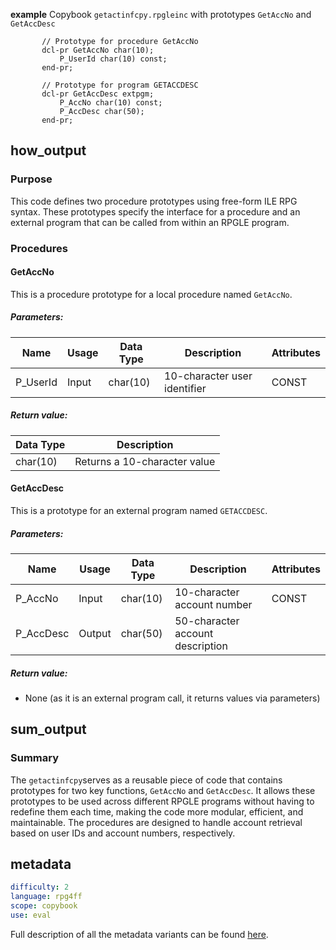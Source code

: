 **example** Copybook `getactinfcpy.rpgleinc` with prototypes `GetAccNo` and `GetAccDesc`

```rpgle
       // Prototype for procedure GetAccNo
       dcl-pr GetAccNo char(10);
           P_UserId char(10) const;   
       end-pr;

       // Prototype for program GETACCDESC
       dcl-pr GetAccDesc extpgm;
           P_AccNo char(10) const;
           P_AccDesc char(50); 
       end-pr;
```

## how_output

### Purpose
This code defines two procedure prototypes using free-form ILE RPG syntax. These prototypes specify the interface for a procedure and an external program that can be called from within an RPGLE program.

### Procedures

#### GetAccNo
This is a procedure prototype for a local procedure named `GetAccNo`.

##### Parameters:

| Name     | Usage | Data Type | Description                    | Attributes |
|----------|-------|-----------|--------------------------------|------------|
| P_UserId | Input | char(10)  | 10-character user identifier   | CONST      |

##### Return value:

| Data Type | Description                  |
|-----------|------------------------------|
| char(10)  | Returns a 10-character value |

#### GetAccDesc
This is a prototype for an external program named `GETACCDESC`.

##### Parameters:

| Name      | Usage | Data Type | Description                     | Attributes |
|-----------|-------|-----------|---------------------------------|------------|
| P_AccNo   | Input | char(10)  | 10-character account number     | CONST      |
| P_AccDesc | Output| char(50)  | 50-character account description|            |

##### Return value:

- None (as it is an external program call, it returns values via parameters)

## sum_output

### Summary
The `getactinfcpy`serves as a reusable piece of code that contains prototypes for two key functions, `GetAccNo` and `GetAccDesc`. It allows these prototypes to be used across different RPGLE programs without having to redefine them each time, making the code more modular, efficient, and maintainable. The procedures are designed to handle account retrieval based on user IDs and account numbers, respectively.

## metadata

```yaml
difficulty: 2
language: rpg4ff
scope: copybook
use: eval
```

Full description of all the metadata variants can be found [here](/pages/metadata.md).
